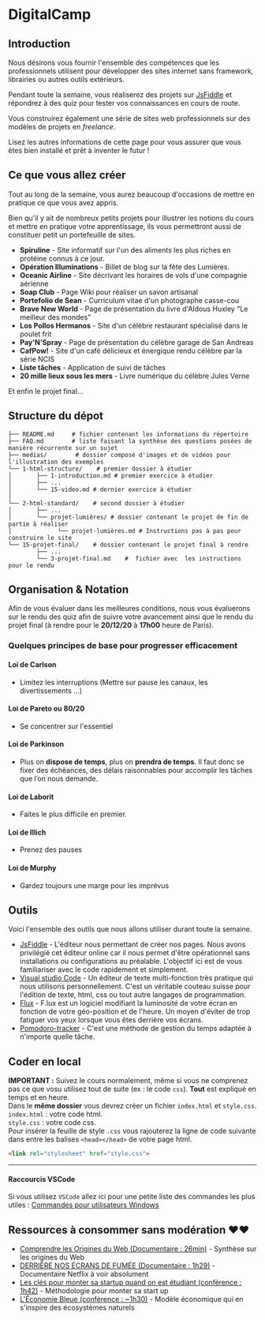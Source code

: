 # DigitalCamp

## Introduction

Nous désirons vous fournir l'ensemble des compétences que les professionnels utilisent pour développer des sites internet sans framework, librairies ou autres outils extérieurs. 

Pendant toute la semaine, vous réaliserez des projets sur [JsFiddle](https://jsfiddle.net/) et répondrez à des quiz pour tester vos connaissances en cours de route. 

Vous construirez également une série de sites web professionnels sur des modèles de projets en *freelance*.

Lisez les autres informations de cette page pour vous assurer que vous êtes bien installé et prêt à inventer le futur !

## Ce que vous allez créer 

Tout au long de la semaine, vous aurez beaucoup d'occasions de mettre en pratique ce que vous avez appris.

Bien qu'il y ait de nombreux petits projets pour illustrer les notions du cours et mettre en pratique votre apprentissage, ils vous permettront aussi de constituer petit un portefeuille de sites.

- **Spiruline** - Site informatif sur l'un des aliments les plus riches en protéine connus à ce jour.
- **Opération Illuminations** - Billet de blog sur la fête des Lumières.
- **Oceanic Airline** - Site décrivant les horaires de vols d'une compagnie aérienne
- **Soap Club** - Page Wiki pour réaliser un savon artisanal
- **Portefolio de Sean** - Curriculum vitae d'un photographe casse-cou
- **Brave New World** - Page de présentation du livre d'Aldous Huxley "Le meilleur des mondes"
- **Los Pollos Hermanos** - Site d'un célèbre restaurant spécialisé dans le poulet frit
- **Pay'N'Spray** - Page de présentation du célèbre garage de San Andreas
- **CafPow!** - Site d'un café délicieux et énergique rendu célèbre par la série NCIS
- **Liste tâches** - Application de suivi de tâches
- **20 mille lieux sous les mers** - Livre numérique du célèbre Jules Verne

Et enfin le projet final...


## Structure du dépot

```
├── README.md     # fichier contenant les informations du répertoire
├── FAQ.md        # liste faisant la synthèse des questions posées de manière récurrente sur un sujet
├── medias/        # dossier composé d'images et de vidéos pour l'illustration des exemples
└── 1-html-structure/    # premier dossier à étudier
│       ├── 1-introduction.md # premier exercice à étudier
│       ├── ...
│       └── 15-video.md # dernier exercice à étudier
│              
└── 2-html-standard/    # second dossier à étudier
│       ├── ...
│       └── projet-lumières/ # dossier contenant le projet de fin de partie à réaliser     
│             └── projet-lumières.md # Instructions pas à pas pour construire le site
└── 15-projet-final/    # dossier contenant le projet final à rendre 
        ├── ... 
        └── 3-projet-final.md    #  fichier avec  les instructions pour le rendu
```


## Organisation & Notation

Afin de vous évaluer dans les meilleures conditions, nous vous évaluerons sur le rendu des quiz afin de suivre votre avancement ainsi que le rendu du projet final (à rendre pour le **20/12/20** à **17h00** heure de Paris).

### Quelques principes de base pour progresser efficacement

#### Loi de Carlson
- Limitez les interruptions (Mettre sur pause les canaux, les divertissements ...)

#### Loi de Pareto ou 80/20
- Se concentrer sur l'essentiel
        
#### Loi de Parkinson
- Plus on **dispose de temps**, plus on **prendra de temps**. Il faut donc se fixer des échéances, des délais raisonnables pour accomplir les tâches que l’on nous demande. 
        
#### Loi de Laborit
- Faites le plus difficile en premier.

#### Loi de Illich
- Prenez des pauses

#### Loi de Murphy
- Gardez toujours une marge pour les imprévus

## Outils

Voici l'ensemble des outils que nous allons utiliser durant toute la semaine.

- [JsFiddle](https://jsfiddle.net/) - L'éditeur nous permettant de créer nos pages. Nous avons privilégié cet éditeur online car il nous permet d'être opérationnel sans installations ou configurations au préalable. L'objectif ici est de vous familiariser avec le code rapidement et simplement.
- [Visual studio Code](https://code.visualstudio.com/download) - Un éditeur de texte multi-fonction très pratique qui nous utilisons personnellement. C'est un véritable couteau suisse pour l'édition de texte, html, css ou tout autre langages de programmation.
- [Flux](https://justgetflux.com/) - F.lux est un logiciel modifiant la luminosité de votre écran en fonction de votre géo-position et de l'heure. Un moyen d'éviter de trop fatiguer vos yeux lorsque vous êtes derrière vos écrans.
- [Pomodoro-tracker](https://pomodoro-tracker.com/) - C'est une méthode de gestion du temps adaptée à n'importe quelle tâche.

## Coder en local

**IMPORTANT :** Suivez le cours normalement, même si vous ne comprenez pas ce que vosu utilisez tout de suite (ex : le code `css`). **Tout** est expliqué en temps et en heure.  
Dans le **même dossier** vous devrez créer un fichier `index.html` et `style.css`.  
`index.html` : votre code html.  
`style.css` : votre code css.  
Pour insérer la feuille de style `.css` vous rajouterez la ligne de code suivante dans entre les balises `<head></head>` de votre page html.  
```html
<link rel="stylesheet" href="style.css">
```
___
#### Raccourcis VSCode
Si vous utilisez `VSCode` allez ici pour une petite liste des commandes les plus utiles : [Commandes pour utilisateurs Windows](./VSCode_tips.md)

## Ressources à consommer sans modération ❤️❤️ 
- [Comprendre les Origines du Web (Documentaire : 26min)](https://video.ploud.fr/videos/watch/36f1aa1e-5c9f-4e6e-af57-53451ca90df1) - Synthèse sur les origines du Web
- [DERRIÈRE NOS ÉCRANS DE FUMÉE (Documentaire : 1h29)](https://www.allocine.fr/film/fichefilm_gen_cfilm=280921.html) - Documentaire Netflix à voir absolument
- [Les clés pour monter sa startup quand on est étudiant (conférence : 1h42)](https://www.youtube.com/watch?v=6XSPDHu8ioA&t=12s) - Méthodologie pour monter sa start up
- [L'Économie Bleue (conférence : ~1h30)](https://www.youtube.com/watch?v=2IEPYq4Odzg&t=3740s) - Modèle économique qui en s'inspire des écosystèmes naturels
 
